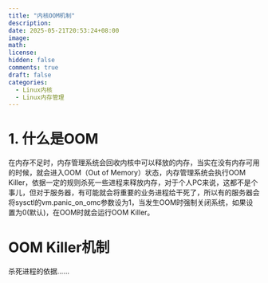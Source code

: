```yaml
---
title: "内核OOM机制"
description: 
date: 2025-05-21T20:53:24+08:00
image: 
math: 
license: 
hidden: false
comments: true
draft: false
categories:
  - Linux内核
  - Linux内存管理
---
```


# 1. 什么是OOM
在内存不足时，内存管理系统会回收内核中可以释放的内存，当实在没有内存可用的时候，就会进入OOM（Out of Memory）状态，内存管理系统会执行OOM Killer，依据一定的规则杀死一些进程来释放内存，对于个人PC来说，这都不是个事儿，但对于服务器，有可能就会将重要的业务进程给干死了，所以有的服务器会将sysctl的vm.panic_on_omc参数设为1，当发生OOM时强制关闭系统，如果设置为0(默认)，在OOM时就会运行OOM Killer。   

# OOM Killer机制
杀死进程的依据......


